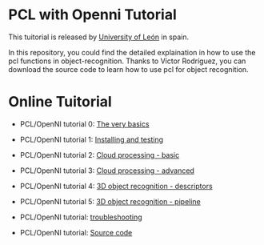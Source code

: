 PCL with Openni Tutorial
========================

This tuitorial is released by [University of León](http://robotica.unileon.es/mediawiki/index.php/Home) in spain.

In this repository, you could find the detailed explaination in how to use the pcl functions in object-recognition. Thanks to Víctor Rodríguez, you can download the source code to learn how to use pcl for object recognition. 

Online Tuitorial
================

* PCL/OpenNI tutorial 0: [The very basics](http://robotica.unileon.es/mediawiki/index.php/PCL/OpenNI_tutorial_0:_The_very_basics)

* PCL/OpenNI tutorial 1: [Installing and testing](http://robotica.unileon.es/mediawiki/index.php/PCL/OpenNI_tutorial_1:_Installing_and_testing)

* PCL/OpenNI tutorial 2: [Cloud processing - basic](http://robotica.unileon.es/mediawiki/index.php/PCL/OpenNI_tutorial_2:_Cloud_processing_(basic))

* PCL/OpenNI tutorial 3: [Cloud processing - advanced](http://robotica.unileon.es/mediawiki/index.php/PCL/OpenNI_tutorial_3:_Cloud_processing_(advanced))

* PCL/OpenNI tutorial 4: [3D object recognition - descriptors](http://robotica.unileon.es/mediawiki/index.php/PCL/OpenNI_tutorial_4:_3D_object_recognition_(descriptors))

* PCL/OpenNI tutorial 5: [3D object recognition - pipeline](http://robotica.unileon.es/mediawiki/index.php/PCL/OpenNI_tutorial_5:_3D_object_recognition_(pipeline))

* PCL/OpenNI tutorial: [troubleshooting](http://robotica.unileon.es/mediawiki/index.php/PCL/OpenNI_troubleshooting)

* PCL/OpenNI tutorial: [Source code](http://robotica.unileon.es/~victorm/)
